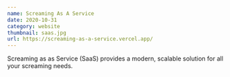```yaml
---
name: Screaming As A Service
date: 2020-10-31
category: website
thumbnail: saas.jpg
url: https://screaming-as-a-service.vercel.app/
---
```


Screaming as as Service (SaaS) provides a modern, scalable solution for all your screaming needs.